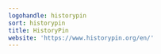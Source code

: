 ```yaml
---
logohandle: historypin
sort: historypin
title: HistoryPin
website: 'https://www.historypin.org/en/'
---
```

